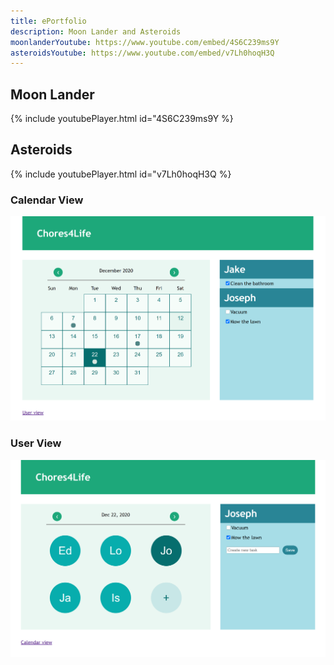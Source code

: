 ```yaml
---
title: ePortfolio
description: Moon Lander and Asteroids
moonlanderYoutube: https://www.youtube.com/embed/4S6C239ms9Y
asteroidsYoutube: https://www.youtube.com/embed/v7Lh0hoqH3Q
---
```


## Moon Lander

{% include youtubePlayer.html id="4S6C239ms9Y %}

## Asteroids

{% include youtubePlayer.html id="v7Lh0hoqH3Q %}

### Calendar View
![](images/Chores4Life_Calendar.png)
### User View
![](images/Chores4Life_Users.png)
